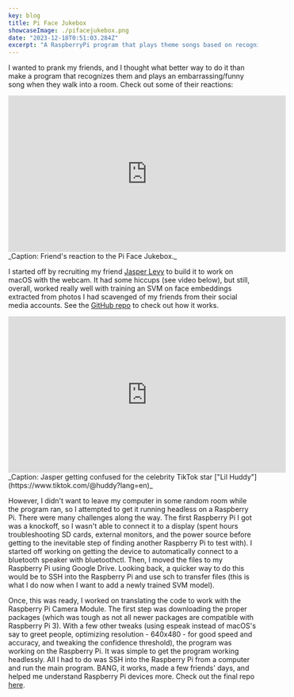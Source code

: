 ```yaml
---
key: blog
title: Pi Face Jukebox
showcaseImage: ./pifacejukebox.png
date: "2023-12-18T0:51:03.284Z"
excerpt: "A RaspberryPi program that plays theme songs based on recognized faces"
---
```


I wanted to prank my friends, and I thought what better way to do it than make a program that recognizes them and plays an embarrassing/funny song when they walk into a room. Check out some of their reactions:

<iframe width="560" height="315" src="https://www.youtube.com/embed/r57Zn2JfX4s?si=BJOD1LnsNZwE1MQb" title="YouTube video player" frameborder="0" allow="accelerometer; autoplay; clipboard-write; encrypted-media; gyroscope; picture-in-picture; web-share" allowfullscreen></iframe>
_Caption: Friend's reaction to the Pi Face Jukebox._

I started off by recruiting my friend [Jasper Levy](https://github.com/jaslevy) to build it to work on macOS with the webcam. It had some hiccups (see video below), but still, overall, worked really well with training an SVM on face embeddings extracted from photos I had scavenged of my friends from their social media accounts. See the [GitHub repo](https://github.com/jaslevy/FaceRecogThemeSongenator) to check out how it works.

<iframe width="560" height="315" src="https://www.youtube.com/embed/4BjLPnus9k8" title="YouTube video player" frameborder="0" allow="accelerometer; autoplay; clipboard-write; encrypted-media; gyroscope; picture-in-picture" allowfullscreen></iframe>
_Caption: Jasper getting confused for the celebrity TikTok star ["Lil Huddy"](https://www.tiktok.com/@huddy?lang=en)_

However, I didn't want to leave my computer in some random room while the program ran, so I attempted to get it running headless on a Raspberry Pi. There were many challenges along the way. The first Raspberry Pi I got was a knockoff, so I wasn't able to connect it to a display (spent hours troubleshooting SD cards, external monitors, and the power source before getting to the inevitable step of finding another Raspberry Pi to test with). I started off working on getting the device to automatically connect to a bluetooth speaker with bluetoothctl. Then, I moved the files to my Raspberry Pi using Google Drive. Looking back, a quicker way to do this would be to SSH into the Raspberry Pi and use sch to transfer files (this is what I do now when I want to add a newly trained SVM model).

Once, this was ready, I worked on translating the code to work with the Raspberry Pi Camera Module. The first step was downloading the proper packages (which was tough as not all newer packages are compatible with Raspberry Pi 3). With a few other tweaks (using espeak instead of macOS's say to greet people, optimizing resolution - 640x480 - for good speed and accuracy, and tweaking the confidence threshold), the program was working on the Raspberry Pi. It was simple to get the program working headlessly. All I had to do was SSH into the Raspberry Pi from a computer and run the main program. BANG, it works, made a few friends' days, and helped me understand Raspberry Pi devices more. Check out the final repo [here](https://github.com/krisselberg/PiFaceJukebox).
